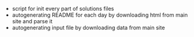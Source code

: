 * script for init every part of solutions files
* autogenerating README for each day by downloading html from main site and parse it
* autogenerating input file by downloading data from main site